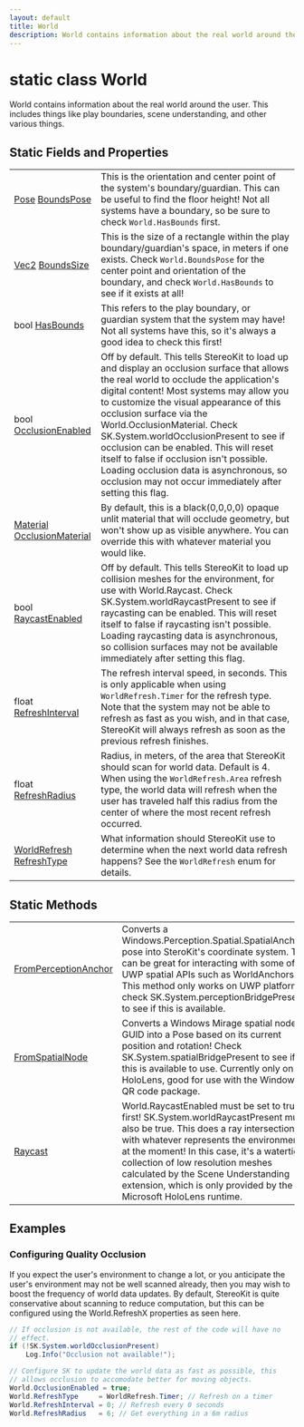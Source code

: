 ```yaml
---
layout: default
title: World
description: World contains information about the real world around the user. This includes things like play boundaries, scene understanding, and other various things.
---
```

# static class World

World contains information about the real world around the
user. This includes things like play boundaries, scene understanding,
and other various things.

## Static Fields and Properties

|  |  |
|--|--|
|[Pose]({{site.url}}/Pages/StereoKit/Pose.html) [BoundsPose]({{site.url}}/Pages/StereoKit/World/BoundsPose.html)|This is the orientation and center point of the system's boundary/guardian. This can be useful to find the floor height! Not all systems have a boundary, so be sure to check `World.HasBounds` first.|
|[Vec2]({{site.url}}/Pages/StereoKit/Vec2.html) [BoundsSize]({{site.url}}/Pages/StereoKit/World/BoundsSize.html)|This is the size of a rectangle within the play boundary/guardian's space, in meters if one exists. Check `World.BoundsPose` for the center point and orientation of the boundary, and check `World.HasBounds` to see if it exists at all!|
|bool [HasBounds]({{site.url}}/Pages/StereoKit/World/HasBounds.html)|This refers to the play boundary, or guardian system that the system may have! Not all systems have this, so it's always a good idea to check this first!|
|bool [OcclusionEnabled]({{site.url}}/Pages/StereoKit/World/OcclusionEnabled.html)|Off by default. This tells StereoKit to load up and display an occlusion surface that allows the real world to occlude the application's digital content! Most systems may allow you to customize the visual appearance of this occlusion surface via the World.OcclusionMaterial. Check SK.System.worldOcclusionPresent to see if occlusion can be enabled. This will reset itself to false if occlusion isn't possible. Loading occlusion data is asynchronous, so occlusion may not occur immediately after setting this flag.|
|[Material]({{site.url}}/Pages/StereoKit/Material.html) [OcclusionMaterial]({{site.url}}/Pages/StereoKit/World/OcclusionMaterial.html)|By default, this is a black(0,0,0,0) opaque unlit material that will occlude geometry, but won't show up as visible anywhere. You can override this with whatever material you would like.|
|bool [RaycastEnabled]({{site.url}}/Pages/StereoKit/World/RaycastEnabled.html)|Off by default. This tells StereoKit to load up collision meshes for the environment, for use with World.Raycast. Check SK.System.worldRaycastPresent to see if raycasting can be enabled. This will reset itself to false if raycasting isn't possible. Loading raycasting data is asynchronous, so collision surfaces may not be available immediately after setting this flag.|
|float [RefreshInterval]({{site.url}}/Pages/StereoKit/World/RefreshInterval.html)|The refresh interval speed, in seconds. This is only applicable when using `WorldRefresh.Timer` for the refresh type. Note that the system may not be able to refresh as fast as you wish, and in that case, StereoKit will always refresh as soon as the previous refresh finishes.|
|float [RefreshRadius]({{site.url}}/Pages/StereoKit/World/RefreshRadius.html)|Radius, in meters, of the area that StereoKit should scan for world data. Default is 4. When using the `WorldRefresh.Area` refresh type, the world data will refresh when the user has traveled half this radius from the center of where the most recent refresh occurred.|
|[WorldRefresh]({{site.url}}/Pages/StereoKit/WorldRefresh.html) [RefreshType]({{site.url}}/Pages/StereoKit/World/RefreshType.html)|What information should StereoKit use to determine when the next world data refresh happens? See the `WorldRefresh` enum for details.|

## Static Methods

|  |  |
|--|--|
|[FromPerceptionAnchor]({{site.url}}/Pages/StereoKit/World/FromPerceptionAnchor.html)|Converts a Windows.Perception.Spatial.SpatialAnchor's pose into SteroKit's coordinate system. This can be great for interacting with some of the UWP spatial APIs such as WorldAnchors.  This method only works on UWP platforms, check SK.System.perceptionBridgePresent to see if this is available.|
|[FromSpatialNode]({{site.url}}/Pages/StereoKit/World/FromSpatialNode.html)|Converts a Windows Mirage spatial node GUID into a Pose based on its current position and rotation! Check SK.System.spatialBridgePresent to see if this is available to use. Currently only on HoloLens, good for use with the Windows QR code package.|
|[Raycast]({{site.url}}/Pages/StereoKit/World/Raycast.html)|World.RaycastEnabled must be set to true first! SK.System.worldRaycastPresent must also be true. This does a ray intersection with whatever represents the environment at the moment! In this case, it's a watertight collection of low resolution meshes calculated by the Scene Understanding extension, which is only provided by the Microsoft HoloLens runtime.|

## Examples

### Configuring Quality Occlusion

If you expect the user's environment to change a lot, or you
anticipate the user's environment may not be well scanned already,
then you may wish to boost the frequency of world data updates. By
default, StereoKit is quite conservative about scanning to reduce
computation, but this can be configured using the World.RefreshX
properties as seen here.

```csharp
// If occlusion is not available, the rest of the code will have no
// effect.
if (!SK.System.worldOcclusionPresent)
	Log.Info("Occlusion not available!");

// Configure SK to update the world data as fast as possible, this
// allows occlusion to accomodate better for moving objects.
World.OcclusionEnabled = true;
World.RefreshType     = WorldRefresh.Timer; // Refresh on a timer
World.RefreshInterval = 0; // Refresh every 0 seconds
World.RefreshRadius   = 6; // Get everything in a 6m radius
```

